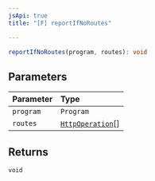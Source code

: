 ```yaml
---
jsApi: true
title: "[F] reportIfNoRoutes"

---
```

```ts
reportIfNoRoutes(program, routes): void
```

## Parameters

| Parameter | Type |
| :------ | :------ |
| `program` | `Program` |
| `routes` | [`HttpOperation`](Interface.HttpOperation.md)[] |

## Returns

`void`
